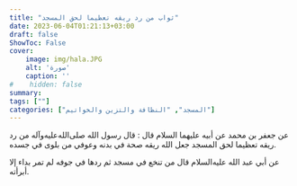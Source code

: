 ```yaml
---
title: "ثواب من رد ريقه تعظيما لحق المسجد"
date: 2023-06-04T01:21:13+03:00
draft: false
ShowToc: False
cover:
    image: img/hala.JPG
    alt: 'صورة'
    caption: ''
#    hidden: false
summary: 
tags: [""]
categories: ["المسجد", "النظافة والتزين والخواتيم"]
---
```

عن جعفر بن محمد عن أبيه عليهما
السلام قال : قال رسول الله صلى‌الله‌عليه‌وآله من رد ريقه تعظيما لحق المسجد جعل
الله ريقه صحة في بدنه وعوفي من بلوى في جسده.

عن أبي عبد الله عليه‌السلام قال من تنخع في مسجد ثم
ردها في جوفه لم تمر بداء إلا أبرأته.

